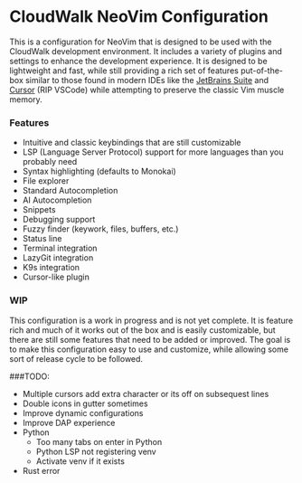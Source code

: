 

# CloudWalk NeoVim Configuration

This is a configuration for NeoVim that is designed to be used with the CloudWalk development environment.
It includes a variety of plugins and settings to enhance the development experience. It is designed to be
lightweight and fast, while still providing a rich set of features put-of-the-box similar to those found in modern IDEs
like the [JetBrains Suite](https://www.jetbrains.com/) and [Cursor](https://cursor.so/) (RIP VSCode) while attempting to
preserve the classic Vim muscle memory.

### Features
- Intuitive and classic keybindings that are still customizable
- LSP (Language Server Protocol) support for more languages than you probably need
- Syntax highlighting (defaults to Monokai)
- File explorer
- Standard Autocompletion
- AI Autocompletion
- Snippets
- Debugging support
- Fuzzy finder (keywork, files, buffers, etc.)
- Status line
- Terminal integration
- LazyGit integration
- K9s integration
- Cursor-like plugin

### WIP
This configuration is a work in progress and is not yet complete. It is feature rich and much of it works out of the box and is easily
customizable, but there are still some features that need to be added or improved. The goal is to make this configuration
easy to use and customize, while allowing some sort of release cycle to be followed.


###TODO:
- Multiple cursors add extra character or its off on subsequest lines
- Double icons in gutter sometimes
- Improve dynamic configurations
- Improve DAP experience
- Python
    - Too many tabs on enter in Python
    - Python LSP not registering venv
    - Activate venv if it exists
- Rust error

